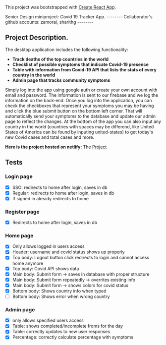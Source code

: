 This project was bootstrapped with [Create React App](https://github.com/facebook/create-react-app).


Senior Design miniproject: Covid 19 Tracker App. -------- Collaborator's github accounts: zamorai, sharithg --------

## Project Description.

The desktop application includes the following functionality:

* **Track deaths of the top countries in the world** 
* **Checklist of possible symptoms that indicate Covid-19 presence**
* **Table with information from Covid-19 API that lists the stats of every country in the world**
* **Admin page that tracks community symptoms**  

Simply log into the app using google auth or create your own account with email and password. The information is sent to our firebase and we log the information on the back-end. Once you log into the application, you can check the checkboxes that represent your symptoms you may be having and click the blue submit button on the bottom left corner. That will automatically send your symptoms to the database and update our admin page to reflect the changes. At the bottom of the app you can also input any country in the world (countries with spaces may be differend, like United States of America can be found by inputing united-states) to get today's new Covid cases and total cases and more. 

**Here is the project hosted on netlify:** The [Project](https://5f63d15bcfe63e0008233746--heuristic-meninsky-b6057c.netlify.app/) 

## Tests

### Login page
- [x] SSO: redirects to home after login, saves in db
- [x] Regular: redirects to home after login, saves in db
- [x] If signed in already redirects to home
### Register page
- [x] Redirects to home after login, saves in db
### Home page
- [x] Only allows logged in users access
- [x] Header: username and covid status shows up properly
- [x] Top body: Logout button click redirects to login and cannot access home anymore
- [x] Top body: Covid API shows data
- [x] Main body: Submit form &#8594; saves in database with proper structure
- [x] Main body: Submit form repeatedly &#8594; overrites existing info
- [x] Main body: Submit form &#8594; shows colors for covid status
- [x] Bottom body: Shows country info when typed
- [ ] Bottom body: Shows error when wrong country
### Admin page
- [x] only allows specified users access
- [x] Table: shows completed/incomplete froms for the day
- [x] Table: correctly updates to new user responses
- [x] Percentage: correctly calculate percentage with symptoms
